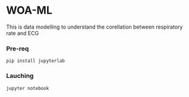 # WOA-ML
This is data modelling to understand the corellation between respiratory rate and ECG

### Pre-req
`pip install jupyterlab`


### Lauching
`jupyter notebook`
